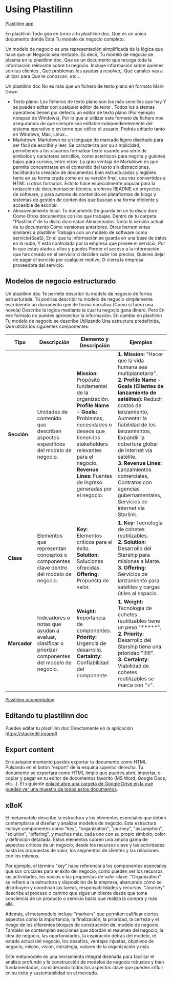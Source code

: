# Using Plastilinn

[Plastilinn app](https://xbokmd.github.io/plastilinn/app.html)

En plastilinn Todo gira en torno a tu plastilinn doc, Que es un único documento donde Está Tu modelo de negocio completo.

Un modelo de negocio es una representación simplificada de la lógica que hace que un Negocio sea rentable. Es decir, Tu modelo de negocio se plasma en tu plastilinn doc, Que es un documento que recoge toda la información relevante sobre tu negocio. Incluye información sobre quienes son tus clientes
, Qué problemas les ayudas a resolver,, Qué canales vas a utilizar para Que te conozcan, etc...

Un plastilinn doc No es más que un fichero de texto plano en formato Mark Down.

- Texto plano: Los ficheros de texto plano son los más sencillos que hay Y se pueden editar con cualquier editor de texto . Todos los sistemas operativos tienen por defecto un editor de texto plano (Por ejemplo notepad de Windows), Por lo que al utilizar este formato de fichero nos aseguramos de que siempre sea editable independientemente del sistema operativo o en torno que utilice el usuario. Podrás editarlo tanto en Windows, Mac, Linux...
- Markdown: Markdown es un lenguaje de marcado ligero diseñado para ser fácil de escribir y leer. Se caracteriza por su simplicidad, permitiendo a los usuarios formatear texto usando una serie de símbolos y caracteres sencillos, como asteriscos para negrita y guiones bajos para cursiva, entre otros. La gran ventaja de Markdown es que permite concentrarse en el contenido del texto sin distracciones, facilitando la creación de documentos bien estructurados y legibles tanto en su forma cruda como en su versión final, una vez convertidos a HTML u otros formatos. Esto lo hace especialmente popular para la redacción de documentación técnica, archivos README en proyectos de software, y para autores de contenido en plataformas de blogs y sistemas de gestión de contenidos que buscan una forma eficiente y accesible de escribir.
- Almacenamiento local: Tu documento Se guarda en un tu disco duro Como Otros documentos con los que trabajas. Dentro de tu carpeta "Plastilinn" de tu disco duro estan Almacenados Tanto la versión actual de tu documento Cómo versiones anteriores. Otras herramientas similares a plastilinn Trabajan con un modelo de software como servicio(SaaS), En el que tu información se guarda en una base de datos en la nube, Y está controlada por la empresa que provee el servicio, Por lo que estás atado a ellos y puedes Perder el acceso a la información que has creado en el servicio si deciden subir los precios, Quieres dejar de pagar el servicio por cualquier motivo, O cierra la empresa proveedora del servicio.

## Modelos de negocio estructurado

Un plastilinn doc Te permite describir tu modelo de negocio de forma estructurada. Tú podrías describir tu modelo de negocio simplemente escribiendo un documento que de forma narrativa (Como si fuera una novela) Describe la lógica mediante la cual tu negocio gana dinero. Pero En ese formato no puedes aprovechar la información. En cambio en plastilinn Tu modelo de negocio se describe Utilizando Una estructura predefinida, Que utiliza los siguientes componentes:

| Tipo            | Descripción                                                                                              | Elemento y Descripción                                                                                                                                                                                  | Ejemplos                                                                                                                                                                                                                                                                                                                                                               |
|-----------------|----------------------------------------------------------------------------------------------------------|-----------------------------------------------------------------------------------------------------------------------------------------------------------------------------------------------------------|------------------------------------------------------------------------------------------------------------------------------------------------------------------------------------------------------------------------------------------------------------------------------------------------------------------------------------------------------------------------|
| **Sección**     | Unidades de contenido que describen aspectos específicos del modelo de negocio.                           | **Mission:** Propósito fundamental de la organización.<br>**Profile Name - Goals:** Problemas, necesidades o deseos que tienen los stakeholders relevantes para el negocio.<br>**Revenue Lines:** Fuentes de ingreso generadas por el negocio. | **1. Mission:** "Hacer que la vida humana sea multiplanetaria".<br>**2. Profile Name - Goals (Clientes de lanzamiento de satélites):** Reducir costos de lanzamiento, Aumentar la fiabilidad de los lanzamientos, Expandir la cobertura global de internet vía satélite.<br>**3. Revenue Lines:** Lanzamientos comerciales, Contratos con agencias gubernamentales, Servicios de internet vía Starlink. |
| **Clase**       | Elementos que representan conceptos o componentes clave dentro del modelo de negocio.                     | **Key:** Elementos críticos para el éxito.<br>**Solution:** Soluciones ofrecidas.<br>**Offering:** Propuesta de valor.                                                                                     | **1. Key:** Tecnología de cohetes reutilizables.<br>**2. Solution:** Desarrollo del Starship para misiones a Marte.<br>**3. Offering:** Servicios de lanzamiento para satélites y cargas útiles al espacio.                                                                                                                                                                                        |
| **Marcador**    | Indicadores o notas que ayudan a evaluar, clasificar o priorizar componentes del modelo de negocio.       | **Weight:** Importancia de componentes.<br>**Priority:** Urgencia de desarrollo.<br>**Certainty:** Confiabilidad del componente.                                                                          | **1. Weight:** Tecnología de cohetes reutilizables tiene un peso "*****".<br>**2. Priority:** Desarrollo del Starship tiene una prioridad "!!!!!".<br>**3. Certainty:** Viabilidad de cohetes reutilizables se marca con "=".
                                                                                                                                                                                                   |

[Plastilinn ocumentation](https://xbokmd.github.io/plastilinn/index.html#/)

## Editando tu plastilinn doc

Puedes editar tu plastilinn doc Directamente en la aplicación
https://stackedit.io/app#



## Export content

En cualquier momento puedes exportar tu documento como HTML Pulsando en el botón "export" de la esquina superior derecha. Tu documento se exportará como HTML limpio que puedes abrir, importar, o copiar y pegar en tu editor de documentos favorito (MS Word, Google Docs, etc...). El siguiente <a href="https://drive.google.com/drive/folders/1IbMu1j6hqWG0BLllePYftHpzubjxCEQy?usp=sharing" target="_blank">enlace abre una carpeta de Google Drive en la que puedes ver una muestra de todos estos documentos</a>.

## xBoK

El metamodelo describe la estructura y los elementos esenciales que deben contemplarse al diseñar y analizar modelos de negocio. Esta estructura incluye componentes como "key", "organization", "journey", "assumption", "solution", "offering", y muchos más, cada uno con su propio símbolo, color y definición detallada. Estos elementos cubren una amplia gama de aspectos críticos de un negocio, desde los recursos clave y las actividades hasta las propuestas de valor, los segmentos de clientes y las relaciones con los mismos.

Por ejemplo, el término "key" hace referencia a los componentes esenciales que son cruciales para el éxito del negocio, como pueden ser los recursos, las actividades, los socios o las propuestas de valor clave. "Organization" se refiere a la estructura y disposición de la empresa, abarcando cómo se distribuyen y coordinan las tareas, responsabilidades y recursos. "Journey" describe el proceso o camino que sigue un cliente desde que toma conciencia de un producto o servicio hasta que realiza la compra y más allá.

Además, el metamodelo incluye "markers" que permiten calificar ciertos aspectos como la importancia, la finalización, la prioridad, la certeza y el riesgo de los diferentes bloques de construcción del modelo de negocio. También se contemplan secciones que abordan el resumen del negocio, la idea de negocio, las oportunidades, la inspiración detrás del modelo, el estado actual del negocio, los desafíos, ventajas injustas, objetivos de negocio, misión, visión, estrategia, valores de la organización y más.

Este metamodelo es una herramienta integral diseñada para facilitar el análisis profundo y la construcción de modelos de negocio robustos y bien fundamentados, considerando todos los aspectos clave que pueden influir en su éxito y sustentabilidad en el mercado.